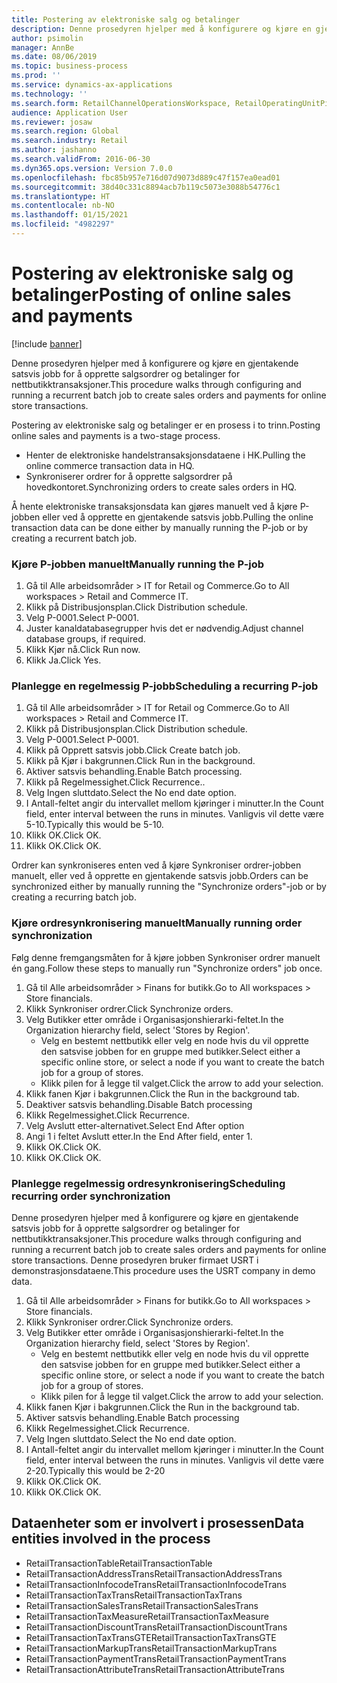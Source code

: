 ```yaml
---
title: Postering av elektroniske salg og betalinger
description: Denne prosedyren hjelper med å konfigurere og kjøre en gjentakende satsvis jobb for å opprette salgsordrer og betalinger for nettbutikktransaksjoner.
author: psimolin
manager: AnnBe
ms.date: 08/06/2019
ms.topic: business-process
ms.prod: ''
ms.service: dynamics-ax-applications
ms.technology: ''
ms.search.form: RetailChannelOperationsWorkspace, RetailOperatingUnitPicker, SysRecurrence
audience: Application User
ms.reviewer: josaw
ms.search.region: Global
ms.search.industry: Retail
ms.author: jashanno
ms.search.validFrom: 2016-06-30
ms.dyn365.ops.version: Version 7.0.0
ms.openlocfilehash: fbc85b957e716d07d9073d889c47f157ea0ead01
ms.sourcegitcommit: 38d40c331c8894acb7b119c5073e3088b54776c1
ms.translationtype: HT
ms.contentlocale: nb-NO
ms.lasthandoff: 01/15/2021
ms.locfileid: "4982297"
---
```

# <a name="posting-of-online-sales-and-payments"></a><span data-ttu-id="cdd4a-103">Postering av elektroniske salg og betalinger</span><span class="sxs-lookup"><span data-stu-id="cdd4a-103">Posting of online sales and payments</span></span>

[!include [banner](../includes/banner.md)]

<span data-ttu-id="cdd4a-104">Denne prosedyren hjelper med å konfigurere og kjøre en gjentakende satsvis jobb for å opprette salgsordrer og betalinger for nettbutikktransaksjoner.</span><span class="sxs-lookup"><span data-stu-id="cdd4a-104">This procedure walks through configuring and running a recurrent batch job to create sales orders and payments for online store transactions.</span></span>

<span data-ttu-id="cdd4a-105">Postering av elektroniske salg og betalinger er en prosess i to trinn.</span><span class="sxs-lookup"><span data-stu-id="cdd4a-105">Posting online sales and payments is a two-stage process.</span></span>

- <span data-ttu-id="cdd4a-106">Henter de elektroniske handelstransaksjonsdataene i HK.</span><span class="sxs-lookup"><span data-stu-id="cdd4a-106">Pulling the online commerce transaction data in HQ.</span></span>
- <span data-ttu-id="cdd4a-107">Synkroniserer ordrer for å opprette salgsordrer på hovedkontoret.</span><span class="sxs-lookup"><span data-stu-id="cdd4a-107">Synchronizing orders to create sales orders in HQ.</span></span>

<span data-ttu-id="cdd4a-108">Å hente elektroniske transaksjonsdata kan gjøres manuelt ved å kjøre P-jobben eller ved å opprette en gjentakende satsvis jobb.</span><span class="sxs-lookup"><span data-stu-id="cdd4a-108">Pulling the online transaction data can be done either by manually running the P-job or by creating a recurrent batch job.</span></span>

### <a name="manually-running-the-p-job"></a><span data-ttu-id="cdd4a-109">Kjøre P-jobben manuelt</span><span class="sxs-lookup"><span data-stu-id="cdd4a-109">Manually running the P-job</span></span>

1. <span data-ttu-id="cdd4a-110">Gå til Alle arbeidsområder > IT for Retail og Commerce.</span><span class="sxs-lookup"><span data-stu-id="cdd4a-110">Go to All workspaces > Retail and Commerce IT.</span></span>
2. <span data-ttu-id="cdd4a-111">Klikk på Distribusjonsplan.</span><span class="sxs-lookup"><span data-stu-id="cdd4a-111">Click Distribution schedule.</span></span>
3. <span data-ttu-id="cdd4a-112">Velg P-0001.</span><span class="sxs-lookup"><span data-stu-id="cdd4a-112">Select P-0001.</span></span>
4. <span data-ttu-id="cdd4a-113">Juster kanaldatabasegrupper hvis det er nødvendig.</span><span class="sxs-lookup"><span data-stu-id="cdd4a-113">Adjust channel database groups, if required.</span></span>
5. <span data-ttu-id="cdd4a-114">Klikk Kjør nå.</span><span class="sxs-lookup"><span data-stu-id="cdd4a-114">Click Run now.</span></span>
6. <span data-ttu-id="cdd4a-115">Klikk Ja.</span><span class="sxs-lookup"><span data-stu-id="cdd4a-115">Click Yes.</span></span>

### <a name="scheduling-a-recurring-p-job"></a><span data-ttu-id="cdd4a-116">Planlegge en regelmessig P-jobb</span><span class="sxs-lookup"><span data-stu-id="cdd4a-116">Scheduling a recurring P-job</span></span>

1. <span data-ttu-id="cdd4a-117">Gå til Alle arbeidsområder > IT for Retail og Commerce.</span><span class="sxs-lookup"><span data-stu-id="cdd4a-117">Go to All workspaces > Retail and Commerce IT.</span></span>
2. <span data-ttu-id="cdd4a-118">Klikk på Distribusjonsplan.</span><span class="sxs-lookup"><span data-stu-id="cdd4a-118">Click Distribution schedule.</span></span>
3. <span data-ttu-id="cdd4a-119">Velg P-0001.</span><span class="sxs-lookup"><span data-stu-id="cdd4a-119">Select P-0001.</span></span>
4. <span data-ttu-id="cdd4a-120">Klikk på Opprett satsvis jobb.</span><span class="sxs-lookup"><span data-stu-id="cdd4a-120">Click Create batch job.</span></span>
5. <span data-ttu-id="cdd4a-121">Klikk på Kjør i bakgrunnen.</span><span class="sxs-lookup"><span data-stu-id="cdd4a-121">Click Run in the background.</span></span>
5. <span data-ttu-id="cdd4a-122">Aktiver satsvis behandling.</span><span class="sxs-lookup"><span data-stu-id="cdd4a-122">Enable Batch processing.</span></span>
6. <span data-ttu-id="cdd4a-123">Klikk på Regelmessighet.</span><span class="sxs-lookup"><span data-stu-id="cdd4a-123">Click Recurrence..</span></span>
7. <span data-ttu-id="cdd4a-124">Velg Ingen sluttdato.</span><span class="sxs-lookup"><span data-stu-id="cdd4a-124">Select the No end date option.</span></span>
8. <span data-ttu-id="cdd4a-125">I Antall-feltet angir du intervallet mellom kjøringer i minutter.</span><span class="sxs-lookup"><span data-stu-id="cdd4a-125">In the Count field, enter interval between the runs in minutes.</span></span> <span data-ttu-id="cdd4a-126">Vanligvis vil dette være 5-10.</span><span class="sxs-lookup"><span data-stu-id="cdd4a-126">Typically this would be 5-10.</span></span>
9. <span data-ttu-id="cdd4a-127">Klikk OK.</span><span class="sxs-lookup"><span data-stu-id="cdd4a-127">Click OK.</span></span>
10. <span data-ttu-id="cdd4a-128">Klikk OK.</span><span class="sxs-lookup"><span data-stu-id="cdd4a-128">Click OK.</span></span>

<span data-ttu-id="cdd4a-129">Ordrer kan synkroniseres enten ved å kjøre Synkroniser ordrer-jobben manuelt, eller ved å opprette en gjentakende satsvis jobb.</span><span class="sxs-lookup"><span data-stu-id="cdd4a-129">Orders can be synchronized either by manually running the "Synchronize orders"-job or by creating a recurring batch job.</span></span>

### <a name="manually-running-order-synchronization"></a><span data-ttu-id="cdd4a-130">Kjøre ordresynkronisering manuelt</span><span class="sxs-lookup"><span data-stu-id="cdd4a-130">Manually running order synchronization</span></span> 

<span data-ttu-id="cdd4a-131">Følg denne fremgangsmåten for å kjøre jobben Synkroniser ordrer manuelt én gang.</span><span class="sxs-lookup"><span data-stu-id="cdd4a-131">Follow these steps to manually run "Synchronize orders" job once.</span></span>

1. <span data-ttu-id="cdd4a-132">Gå til Alle arbeidsområder > Finans for butikk.</span><span class="sxs-lookup"><span data-stu-id="cdd4a-132">Go to All workspaces > Store financials.</span></span>
2. <span data-ttu-id="cdd4a-133">Klikk Synkroniser ordrer.</span><span class="sxs-lookup"><span data-stu-id="cdd4a-133">Click Synchronize orders.</span></span>
3. <span data-ttu-id="cdd4a-134">Velg Butikker etter område i Organisasjonshierarki-feltet.</span><span class="sxs-lookup"><span data-stu-id="cdd4a-134">In the Organization hierarchy field, select 'Stores by Region'.</span></span>
    * <span data-ttu-id="cdd4a-135">Velg en bestemt nettbutikk eller velg en node hvis du vil opprette den satsvise jobben for en gruppe med butikker.</span><span class="sxs-lookup"><span data-stu-id="cdd4a-135">Select either a specific online store, or select a node if you want to create the batch job for a group of stores.</span></span>  
    * <span data-ttu-id="cdd4a-136">Klikk pilen for å legge til valget.</span><span class="sxs-lookup"><span data-stu-id="cdd4a-136">Click the arrow to add your selection.</span></span>  
4. <span data-ttu-id="cdd4a-137">Klikk fanen Kjør i bakgrunnen.</span><span class="sxs-lookup"><span data-stu-id="cdd4a-137">Click the Run in the background tab.</span></span>
5. <span data-ttu-id="cdd4a-138">Deaktiver satsvis behandling.</span><span class="sxs-lookup"><span data-stu-id="cdd4a-138">Disable Batch processing</span></span>
6. <span data-ttu-id="cdd4a-139">Klikk Regelmessighet.</span><span class="sxs-lookup"><span data-stu-id="cdd4a-139">Click Recurrence.</span></span>
7. <span data-ttu-id="cdd4a-140">Velg Avslutt etter-alternativet.</span><span class="sxs-lookup"><span data-stu-id="cdd4a-140">Select End After option</span></span>
8. <span data-ttu-id="cdd4a-141">Angi 1 i feltet Avslutt etter.</span><span class="sxs-lookup"><span data-stu-id="cdd4a-141">In the End After field, enter 1.</span></span>
9. <span data-ttu-id="cdd4a-142">Klikk OK.</span><span class="sxs-lookup"><span data-stu-id="cdd4a-142">Click OK.</span></span>
10. <span data-ttu-id="cdd4a-143">Klikk OK.</span><span class="sxs-lookup"><span data-stu-id="cdd4a-143">Click OK.</span></span>

### <a name="scheduling-recurring-order-synchronization"></a><span data-ttu-id="cdd4a-144">Planlegge regelmessig ordresynkronisering</span><span class="sxs-lookup"><span data-stu-id="cdd4a-144">Scheduling recurring order synchronization</span></span>

<span data-ttu-id="cdd4a-145">Denne prosedyren hjelper med å konfigurere og kjøre en gjentakende satsvis jobb for å opprette salgsordrer og betalinger for nettbutikktransaksjoner.</span><span class="sxs-lookup"><span data-stu-id="cdd4a-145">This procedure walks through configuring and running a recurrent batch job to create sales orders and payments for online store transactions.</span></span> <span data-ttu-id="cdd4a-146">Denne prosedyren bruker firmaet USRT i demonstrasjonsdataene.</span><span class="sxs-lookup"><span data-stu-id="cdd4a-146">This procedure uses the USRT company in demo data.</span></span>

1. <span data-ttu-id="cdd4a-147">Gå til Alle arbeidsområder > Finans for butikk.</span><span class="sxs-lookup"><span data-stu-id="cdd4a-147">Go to All workspaces > Store financials.</span></span>
2. <span data-ttu-id="cdd4a-148">Klikk Synkroniser ordrer.</span><span class="sxs-lookup"><span data-stu-id="cdd4a-148">Click Synchronize orders.</span></span>
3. <span data-ttu-id="cdd4a-149">Velg Butikker etter område i Organisasjonshierarki-feltet.</span><span class="sxs-lookup"><span data-stu-id="cdd4a-149">In the Organization hierarchy field, select 'Stores by Region'.</span></span>
    * <span data-ttu-id="cdd4a-150">Velg en bestemt nettbutikk eller velg en node hvis du vil opprette den satsvise jobben for en gruppe med butikker.</span><span class="sxs-lookup"><span data-stu-id="cdd4a-150">Select either a specific online store, or select a node if you want to create the batch job for a group of stores.</span></span>  
    * <span data-ttu-id="cdd4a-151">Klikk pilen for å legge til valget.</span><span class="sxs-lookup"><span data-stu-id="cdd4a-151">Click the arrow to add your selection.</span></span>  
4. <span data-ttu-id="cdd4a-152">Klikk fanen Kjør i bakgrunnen.</span><span class="sxs-lookup"><span data-stu-id="cdd4a-152">Click the Run in the background tab.</span></span>
5. <span data-ttu-id="cdd4a-153">Aktiver satsvis behandling.</span><span class="sxs-lookup"><span data-stu-id="cdd4a-153">Enable Batch processing</span></span>
6. <span data-ttu-id="cdd4a-154">Klikk Regelmessighet.</span><span class="sxs-lookup"><span data-stu-id="cdd4a-154">Click Recurrence.</span></span>
7. <span data-ttu-id="cdd4a-155">Velg Ingen sluttdato.</span><span class="sxs-lookup"><span data-stu-id="cdd4a-155">Select the No end date option.</span></span>
8. <span data-ttu-id="cdd4a-156">I Antall-feltet angir du intervallet mellom kjøringer i minutter.</span><span class="sxs-lookup"><span data-stu-id="cdd4a-156">In the Count field, enter interval between the runs in minutes.</span></span> <span data-ttu-id="cdd4a-157">Vanligvis vil dette være 2-20.</span><span class="sxs-lookup"><span data-stu-id="cdd4a-157">Typically this would be 2-20</span></span>
9. <span data-ttu-id="cdd4a-158">Klikk OK.</span><span class="sxs-lookup"><span data-stu-id="cdd4a-158">Click OK.</span></span>
10. <span data-ttu-id="cdd4a-159">Klikk OK.</span><span class="sxs-lookup"><span data-stu-id="cdd4a-159">Click OK.</span></span>

## <a name="data-entities-involved-in-the-process"></a><span data-ttu-id="cdd4a-160">Dataenheter som er involvert i prosessen</span><span class="sxs-lookup"><span data-stu-id="cdd4a-160">Data entities involved in the process</span></span>

- <span data-ttu-id="cdd4a-161">RetailTransactionTable</span><span class="sxs-lookup"><span data-stu-id="cdd4a-161">RetailTransactionTable</span></span>
- <span data-ttu-id="cdd4a-162">RetailTransactionAddressTrans</span><span class="sxs-lookup"><span data-stu-id="cdd4a-162">RetailTransactionAddressTrans</span></span>
- <span data-ttu-id="cdd4a-163">RetailTransactionInfocodeTrans</span><span class="sxs-lookup"><span data-stu-id="cdd4a-163">RetailTransactionInfocodeTrans</span></span>
- <span data-ttu-id="cdd4a-164">RetailTransactionTaxTrans</span><span class="sxs-lookup"><span data-stu-id="cdd4a-164">RetailTransactionTaxTrans</span></span>
- <span data-ttu-id="cdd4a-165">RetailTransactionSalesTrans</span><span class="sxs-lookup"><span data-stu-id="cdd4a-165">RetailTransactionSalesTrans</span></span>
- <span data-ttu-id="cdd4a-166">RetailTransactionTaxMeasure</span><span class="sxs-lookup"><span data-stu-id="cdd4a-166">RetailTransactionTaxMeasure</span></span>
- <span data-ttu-id="cdd4a-167">RetailTransactionDiscountTrans</span><span class="sxs-lookup"><span data-stu-id="cdd4a-167">RetailTransactionDiscountTrans</span></span>
- <span data-ttu-id="cdd4a-168">RetailTransactionTaxTransGTE</span><span class="sxs-lookup"><span data-stu-id="cdd4a-168">RetailTransactionTaxTransGTE</span></span>
- <span data-ttu-id="cdd4a-169">RetailTransactionMarkupTrans</span><span class="sxs-lookup"><span data-stu-id="cdd4a-169">RetailTransactionMarkupTrans</span></span>
- <span data-ttu-id="cdd4a-170">RetailTransactionPaymentTrans</span><span class="sxs-lookup"><span data-stu-id="cdd4a-170">RetailTransactionPaymentTrans</span></span>
- <span data-ttu-id="cdd4a-171">RetailTransactionAttributeTrans</span><span class="sxs-lookup"><span data-stu-id="cdd4a-171">RetailTransactionAttributeTrans</span></span>
